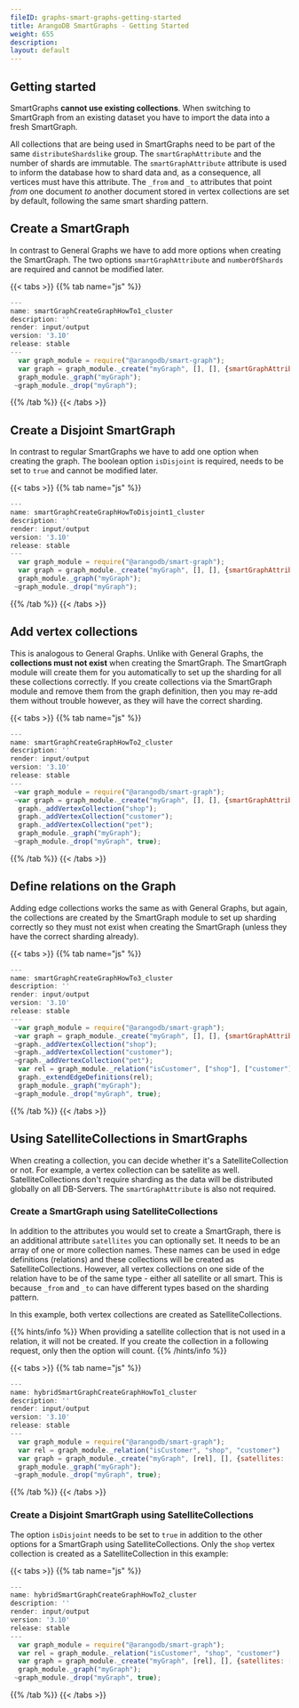 ```yaml
---
fileID: graphs-smart-graphs-getting-started
title: ArangoDB SmartGraphs - Getting Started
weight: 655
description: 
layout: default
---
```

## Getting started

SmartGraphs **cannot use existing collections**. When switching to SmartGraph from an
existing dataset you have to import the data into a fresh SmartGraph.

All collections that are being used in SmartGraphs need to be part of the same
`distributeShardslike` group. The `smartGraphAttribute` and the number of shards are immutable.
The `smartGraphAttribute` attribute is used to inform the database how to shard data and, as a 
consequence, all vertices must have this attribute. The `_from` and `_to` attributes that 
point _from_ one document _to_ another document stored in vertex collections are set by
default, following the same smart sharding pattern. 

## Create a SmartGraph

In contrast to General Graphs we have to add more options when creating the
SmartGraph. The two options `smartGraphAttribute` and `numberOfShards` are
required and cannot be modified later. 


 {{< tabs >}}
{{% tab name="js" %}}
```js
---
name: smartGraphCreateGraphHowTo1_cluster
description: ''
render: input/output
version: '3.10'
release: stable
---
  var graph_module = require("@arangodb/smart-graph");
  var graph = graph_module._create("myGraph", [], [], {smartGraphAttribute: "region", numberOfShards: 9});
  graph_module._graph("myGraph");
 ~graph_module._drop("myGraph");
```
{{% /tab %}}
{{< /tabs >}}
 



## Create a Disjoint SmartGraph

In contrast to regular SmartGraphs we have to add one option when creating the
graph. The boolean option `isDisjoint` is required, needs to be set to `true`
and cannot be modified later. 


 {{< tabs >}}
{{% tab name="js" %}}
```js
---
name: smartGraphCreateGraphHowToDisjoint1_cluster
description: ''
render: input/output
version: '3.10'
release: stable
---
  var graph_module = require("@arangodb/smart-graph");
  var graph = graph_module._create("myGraph", [], [], {smartGraphAttribute: "region", numberOfShards: 9, isDisjoint: true});
  graph_module._graph("myGraph");
 ~graph_module._drop("myGraph");
```
{{% /tab %}}
{{< /tabs >}}
 



## Add vertex collections

This is analogous to General Graphs. Unlike with General Graphs, the
**collections must not exist** when creating the SmartGraph. The SmartGraph
module will create them for you automatically to set up the sharding for all
these collections correctly. If you create collections via the SmartGraph
module and remove them from the graph definition, then you may re-add them
without trouble however, as they will have the correct sharding.


 {{< tabs >}}
{{% tab name="js" %}}
```js
---
name: smartGraphCreateGraphHowTo2_cluster
description: ''
render: input/output
version: '3.10'
release: stable
---
 ~var graph_module = require("@arangodb/smart-graph");
 ~var graph = graph_module._create("myGraph", [], [], {smartGraphAttribute: "region", numberOfShards: 9});
  graph._addVertexCollection("shop");
  graph._addVertexCollection("customer");
  graph._addVertexCollection("pet");
  graph_module._graph("myGraph");
 ~graph_module._drop("myGraph", true);
```
{{% /tab %}}
{{< /tabs >}}
 



## Define relations on the Graph

Adding edge collections works the same as with General Graphs, but again, the
collections are created by the SmartGraph module to set up sharding correctly
so they must not exist when creating the SmartGraph (unless they have the
correct sharding already).


 {{< tabs >}}
{{% tab name="js" %}}
```js
---
name: smartGraphCreateGraphHowTo3_cluster
description: ''
render: input/output
version: '3.10'
release: stable
---
 ~var graph_module = require("@arangodb/smart-graph");
 ~var graph = graph_module._create("myGraph", [], [], {smartGraphAttribute: "region", numberOfShards: 9});
 ~graph._addVertexCollection("shop");
 ~graph._addVertexCollection("customer");
 ~graph._addVertexCollection("pet");
  var rel = graph_module._relation("isCustomer", ["shop"], ["customer"]);
  graph._extendEdgeDefinitions(rel);
  graph_module._graph("myGraph");
 ~graph_module._drop("myGraph", true);
```
{{% /tab %}}
{{< /tabs >}}
 



## Using SatelliteCollections in SmartGraphs

When creating a collection, you can decide whether it's a SatelliteCollection
or not. For example, a vertex collection can be satellite as well. 
SatelliteCollections don't require sharding as the data will be distributed
globally on all DB-Servers. The `smartGraphAttribute` is also not required.

### Create a SmartGraph using SatelliteCollections

In addition to the attributes you would set to create a SmartGraph, there is an
additional attribute `satellites` you can optionally set. It needs to be an array of
one or more collection names. These names can be used in edge definitions
(relations) and these collections will be created as SatelliteCollections.
However, all vertex collections on one side of the relation have to be of
the same type - either all satellite or all smart. This is because `_from`
and `_to` can have different types based on the sharding pattern.

In this example, both vertex collections are created as SatelliteCollections.


{{% hints/info %}}
  When providing a satellite collection that is not used in a relation,
it will not be created. If you create the collection in a following
request, only then the option will count.
{{% /hints/info %}}


 {{< tabs >}}
{{% tab name="js" %}}
```js
---
name: hybridSmartGraphCreateGraphHowTo1_cluster
description: ''
render: input/output
version: '3.10'
release: stable
---
  var graph_module = require("@arangodb/smart-graph");
  var rel = graph_module._relation("isCustomer", "shop", "customer")
  var graph = graph_module._create("myGraph", [rel], [], {satellites: ["shop", "customer"], smartGraphAttribute: "region", numberOfShards: 9});
  graph_module._graph("myGraph");
 ~graph_module._drop("myGraph", true);
```
{{% /tab %}}
{{< /tabs >}}
 



### Create a Disjoint SmartGraph using SatelliteCollections

The option `isDisjoint` needs to be set to `true` in addition to the other
options for a SmartGraph using SatelliteCollections. Only the `shop` vertex collection is created
as a SatelliteCollection in this example:


 {{< tabs >}}
{{% tab name="js" %}}
```js
---
name: hybridSmartGraphCreateGraphHowTo2_cluster
description: ''
render: input/output
version: '3.10'
release: stable
---
  var graph_module = require("@arangodb/smart-graph");
  var rel = graph_module._relation("isCustomer", "shop", "customer")
  var graph = graph_module._create("myGraph", [rel], [], {satellites: ["shop"], smartGraphAttribute: "region", isDisjoint: true, numberOfShards: 9});
  graph_module._graph("myGraph");
 ~graph_module._drop("myGraph", true);
```
{{% /tab %}}
{{< /tabs >}}
 

